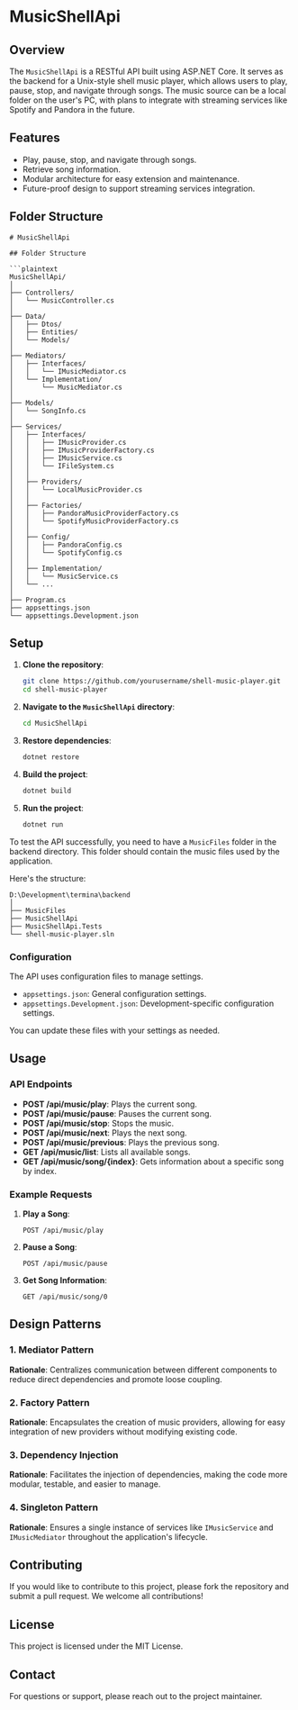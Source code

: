 # MusicShellApi

## Overview
The `MusicShellApi` is a RESTful API built using ASP.NET Core. It serves as the backend for a Unix-style shell music player, which allows users to play, pause, stop, and navigate through songs. The music source can be a local folder on the user's PC, with plans to integrate with streaming services like Spotify and Pandora in the future.

## Features
- Play, pause, stop, and navigate through songs.
- Retrieve song information.
- Modular architecture for easy extension and maintenance.
- Future-proof design to support streaming services integration.

## Folder Structure
```
# MusicShellApi

## Folder Structure

```plaintext
MusicShellApi/
│
├── Controllers/
│   └── MusicController.cs
│
├── Data/
│   ├── Dtos/
│   ├── Entities/
│   └── Models/
│
├── Mediators/
│   ├── Interfaces/
│   │   └── IMusicMediator.cs
│   └── Implementation/
│       └── MusicMediator.cs
│
├── Models/
│   └── SongInfo.cs
│
├── Services/
│   ├── Interfaces/
│   │   ├── IMusicProvider.cs
│   │   ├── IMusicProviderFactory.cs
│   │   ├── IMusicService.cs
│   │   └── IFileSystem.cs
│   │
│   ├── Providers/
│   │   └── LocalMusicProvider.cs
│   │
│   ├── Factories/
│   │   ├── PandoraMusicProviderFactory.cs
│   │   └── SpotifyMusicProviderFactory.cs
│   │
│   ├── Config/
│   │   ├── PandoraConfig.cs
│   │   └── SpotifyConfig.cs
│   │
│   ├── Implementation/
│   │   └── MusicService.cs
│   └── ...
│
├── Program.cs
├── appsettings.json
└── appsettings.Development.json

```

## Setup

1. **Clone the repository**:
   ```bash
   git clone https://github.com/yourusername/shell-music-player.git
   cd shell-music-player
   ```

2. **Navigate to the `MusicShellApi` directory**:
   ```bash
   cd MusicShellApi
   ```

3. **Restore dependencies**:
   ```bash
   dotnet restore
   ```

4. **Build the project**:
   ```bash
   dotnet build
   ```

5. **Run the project**:
   ```bash
   dotnet run
   ```

To test the API successfully, you need to have a `MusicFiles` folder in the backend directory. This folder should contain the music files used by the application.

Here's the structure:

```plaintext
D:\Development\termina\backend
│
├── MusicFiles
├── MusicShellApi
├── MusicShellApi.Tests
└── shell-music-player.sln
```

### Configuration
The API uses configuration files to manage settings.

- `appsettings.json`: General configuration settings.
- `appsettings.Development.json`: Development-specific configuration settings.

You can update these files with your settings as needed.

## Usage

### API Endpoints
- **POST /api/music/play**: Plays the current song.
- **POST /api/music/pause**: Pauses the current song.
- **POST /api/music/stop**: Stops the music.
- **POST /api/music/next**: Plays the next song.
- **POST /api/music/previous**: Plays the previous song.
- **GET /api/music/list**: Lists all available songs.
- **GET /api/music/song/{index}**: Gets information about a specific song by index.

### Example Requests
1. **Play a Song**:
   ```http
   POST /api/music/play
   ```

2. **Pause a Song**:
   ```http
   POST /api/music/pause
   ```

3. **Get Song Information**:
   ```http
   GET /api/music/song/0
   ```

## Design Patterns
### 1. Mediator Pattern
**Rationale**: Centralizes communication between different components to reduce direct dependencies and promote loose coupling.

### 2. Factory Pattern
**Rationale**: Encapsulates the creation of music providers, allowing for easy integration of new providers without modifying existing code.

### 3. Dependency Injection
**Rationale**: Facilitates the injection of dependencies, making the code more modular, testable, and easier to manage.

### 4. Singleton Pattern
**Rationale**: Ensures a single instance of services like `IMusicService` and `IMusicMediator` throughout the application's lifecycle.


## Contributing
If you would like to contribute to this project, please fork the repository and submit a pull request. We welcome all contributions!

## License
This project is licensed under the MIT License.

## Contact
For questions or support, please reach out to the project maintainer.
